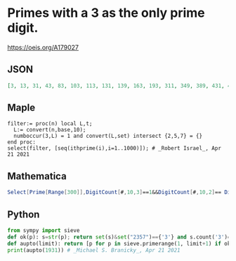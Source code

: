 # Primes with a 3 as the only prime digit\.
https://oeis.org/A179027
## JSON
```JSON
[3, 13, 31, 43, 83, 103, 113, 131, 139, 163, 193, 311, 349, 389, 431, 439, 443, 463, 613, 631, 643, 683, 839, 863, 883, 983, 1013, 1031, 1039, 1063, 1093, 1103, 1163, 1193, 1301, 1319, 1361, 1381, 1399, 1439, 1483, 1493, 1613, 1663, 1693, 1831, 1913, 1931]
```
## Maple
```Maple
filter:= proc(n) local L,t;
  L:= convert(n,base,10);
  numboccur(3,L) = 1 and convert(L,set) intersect {2,5,7} = {}
end proc:
select(filter, [seq(ithprime(i),i=1..1000)]); # _Robert Israel_, Apr 21 2021
```
## Mathematica
```Mathematica
Select[Prime[Range[300]],DigitCount[#,10,3]==1&&DigitCount[#,10,2]== DigitCount[#,10,5]== DigitCount[#,10,7]==0&] (* _Harvey P. Dale_, Oct 12 2023 *)
```
## Python
```Python
from sympy import sieve
def ok(p): s=str(p); return set(s)&set("2357")=={'3'} and s.count('3')==1
def aupto(limit): return [p for p in sieve.primerange(1, limit+1) if ok(p)]
print(aupto(1931)) # _Michael S. Branicky_, Apr 21 2021
```
